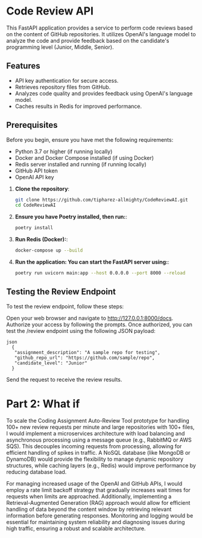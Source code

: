 # Code Review API

This FastAPI application provides a service to perform code reviews based on the content of GitHub repositories. It utilizes OpenAI's language model to analyze the code and provide feedback based on the candidate's programming level (Junior, Middle, Senior).

## Features

- API key authentication for secure access.
- Retrieves repository files from GitHub.
- Analyzes code quality and provides feedback using OpenAI's language model.
- Caches results in Redis for improved performance.

## Prerequisites

Before you begin, ensure you have met the following requirements:

- Python 3.7 or higher (if running locally)
- Docker and Docker Compose installed (if using Docker)
- Redis server installed and running (if running locally)
- GitHub API token
- OpenAI API key

1. **Clone the repository**:
   ```bash
   git clone https://github.com/tipharez-allmighty/CodeReviewAI.git
   cd CodeReviewAI

2. **Ensure you have Poetry installed, then run:**:
   ```bash
   poetry install

3. **Run Redis (Docker):**:
   ```bash
   docker-compose up --build

4. **Run the application: You can start the FastAPI server using:**:
   ```bash
   poetry run uvicorn main:app --host 0.0.0.0 --port 8000 --reload

## Testing the Review Endpoint
To test the review endpoint, follow these steps:

Open your web browser and navigate to http://127.0.0.1:8000/docs.
Authorize your access by following the prompts.
Once authorized, you can test the /review endpoint using the following JSON payload:

    json
      {
       "assignment_description": "A sample repo for testing",
       "github_repo_url": "https://github.com/sample/repo",
       "candidate_level": "Junior"
      }

Send the request to receive the review results.

# Part 2: What if
To scale the Coding Assignment Auto-Review Tool prototype for handling 100+ new review requests per minute and large repositories with 100+ files, I would implement a microservices architecture with load balancing and asynchronous processing using a message queue (e.g., RabbitMQ or AWS SQS). This decouples incoming requests from processing, allowing for efficient handling of spikes in traffic. A NoSQL database (like MongoDB or DynamoDB) would provide the flexibility to manage dynamic repository structures, while caching layers (e.g., Redis) would improve performance by reducing database load.

For managing increased usage of the OpenAI and GitHub APIs, I would employ a rate limit backoff strategy that gradually increases wait times for requests when limits are approached. Additionally, implementing a Retrieval-Augmented Generation (RAG) approach would allow for efficient handling of data beyond the content window by retrieving relevant information before generating responses. Monitoring and logging would be essential for maintaining system reliability and diagnosing issues during high traffic, ensuring a robust and scalable architecture.
